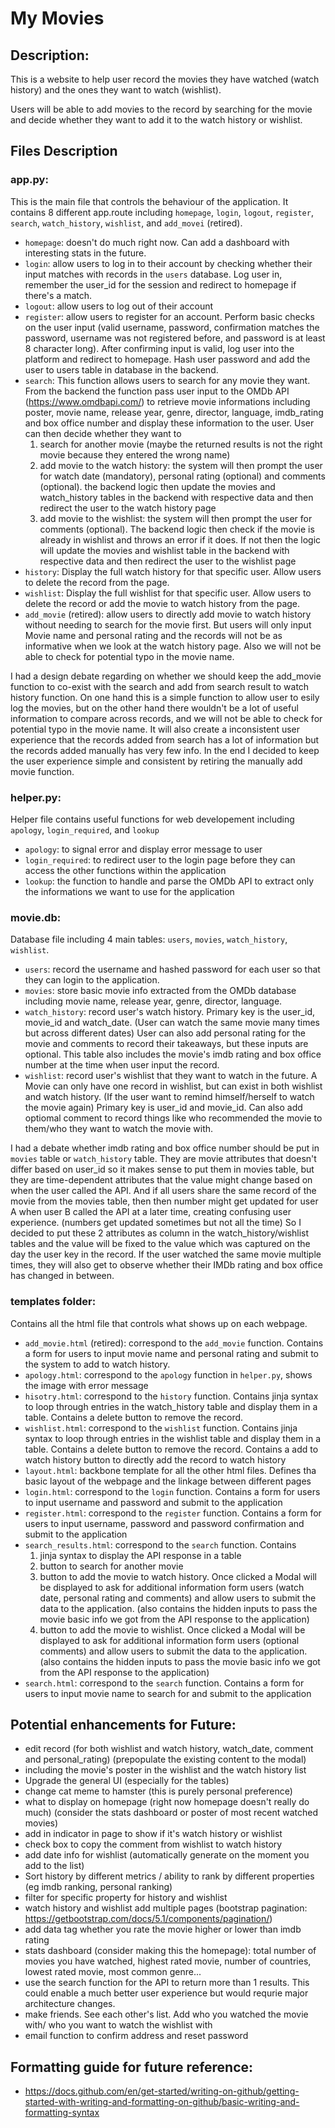 # My Movies
## Description:
This is a website to help user record the movies they have watched (watch history) and the ones they want to watch (wishlist).

Users will be able to add movies to the record by searching for the movie and decide whether they want to add it to the watch history or wishlist.

## Files Description
### app.py:
This is the main file that controls the behaviour of the application. It contains 8 different app.route including `homepage`, `login`, `logout`, `register`, `search`, `watch_history`, `wishlist`, and `add_movei` (retired).
- `homepage`: doesn't do much right now. Can add a dashboard with interesting stats in the future.
- `login`: allow users to log in to their account by checking whether their input matches with records in the `users` database. Log user in, remember the user_id for the session and redirect to homepage if there's a match.
- `logout`: allow users to log out of their account
- `register`: allow users to register for an account. Perform basic checks on the user input (valid username, password, confirmation matches the password, username was not registered before, and password is at least 8 character long). After confirming input is valid, log user into the platform and redirect to homepage. Hash user password and add the user to users table in database in the backend.
- `search`: This function allows users to search for any movie they want. From the backend the function pass user input to the OMDb API (https://www.omdbapi.com/) to retrieve movie informations including poster, movie name, release year, genre, director, language, imdb_rating and box office number and display these information to the user. User can then decide whether they want to
    1. search for another movie (maybe the returned results is not the right movie because they entered the wrong name)
    2. add movie to the watch history: the system will then prompt the user for watch date (mandatory), personal rating (optional) and comments (optional). the backend logic then update the movies and watch_history tables in the backend with respective data and then redirect the user to the watch history page
    3. add movie to the wishlist: the system will then prompt the user for comments (optional). The backend logic then check if the movie is already in wishlist and throws an error if it does. If not then the logic will update the movies and wishlist table in the backend with respective data and then redirect the user to the wishlist page
- `history`: Display the full watch history for that specific user. Allow users to delete the record from the page.
- `wishlist`: Display the full wishlist for that specific user. Allow users to delete the record or add the movie to watch history from the page.
- `add_movie` (retired): allow users to directly add movie to watch history without needing to search for the movie first. But users will only input Movie name and personal rating and the records will not be as informative when we look at the watch history page. Also we will not be able to check for potential typo in the movie name.

I had a design debate regarding on whether we should keep the add_movie function to co-exist with the search and add from search result to watch history function. On one hand this is a simple function to allow user to esily log the movies, but on the other hand there wouldn't be a lot of useful information to compare across records, and we will not be able to check for potential typo in the movie name. It will also create a inconsistent user experience that the records added from search has a lot of information but the records added manually has very few info. In the end I decided to keep the user experience simple and consistent by retiring the manually add movie function.

### helper.py:
Helper file contains useful functions for web developement including `apology`, `login_required`, and `lookup`
- `apology`: to signal error and display error message to user
- `login_required`: to redirect user to the login page before they can access the other functions within the application
- `lookup`: the function to handle and parse the OMDb API to extract only the informations we want to use for the application

### movie.db:
Database file including 4 main tables: `users`, `movies`, `watch_history`, `wishlist`.
- `users`: record the username and hashed password for each user so that they can login to the application.
- `movies`: store basic movie info extracted from the OMDb database including movie name, release year, genre, director, language.
- `watch_history`: record user's watch history. Primary key is the user_id, movie_id and watch_date. (User can watch the same movie many times but across different dates) User can also add personal rating for the movie and comments to record their takeaways, but these inputs are optional. This table also includes the movie's imdb rating and box office number at the time when user input the record.
- `wishlist`: record user's wishlist that they want to watch in the future. A Movie can only have one record in wishlist, but can exist in both wishlist and watch history. (If the user want to remind himself/herself to watch the movie again) Primary key is user_id and movie_id. Can also add optiomal comment to record things like who recommended the movie to them/who they want to watch the movie with.

I had a debate whether imdb rating and box office number should be put in `movies` table or `watch_history` table. They are movie attributes that doesn't differ based on user_id so it makes sense to put them in movies table, but they are time-dependent attributes that the value might change based on when the user called the API. And if all users share the same record of the movie from the movies table, then then number might get updated for user A when user B called the API at a later time, creating confusing user experience. (numbers get updated sometimes but not all the time) So I decided to put these 2 attributes as column in the watch_history/wishlist tables and the value will be fixed to the value which was captured on the day the user key in the record. If the user watched the same movie multiple times, they will also get to observe whether their IMDb rating and box office has changed in between.

### templates folder:
Contains all the html file that controls what shows up on each webpage.
- `add_movie.html` (retired): correspond to the `add_movie` function. Contains a form for users to input movie name and personal rating and submit to the system to add to watch history.
- `apology.html`: correspond to the `apology` function in `helper.py`, shows the image with error message
- `hisotry.html`: correspond to the `history` function. Contains jinja syntax to loop through entries in the watch_history table and display them in a table. Contains a delete button to remove the record.
- `wishlist.html`: correspond to the `wishlist` function. Contains jinja syntax to loop through entries in the wishlist table and display them in a table. Contains a delete button to remove the record. Contains a add to watch history button to directly add the record to watch history
- `layout.html`: backbone template for all the other html files. Defines tha basic layout of the webpage and the linkage between different pages
- `login.html`: correspond to the `login` function. Contains a form for users to input username and password and submit to the application
- `register.html`: correspond to the `register` function. Contains a form for users to input username, password and password confirmation and submit to the application
- `search_results.html`: correspond to the `search` function. Contains
    1. jinja syntax to display the API response in a table
    2. button to search for another movie
    3. button to add the movie to watch history. Once clicked a Modal will be displayed to ask for additional information form users (watch date, personal rating and comments) and allow users to submit the data to the application. (also contains the hidden inputs to pass the movie basic info we got from the API response to the application)
    4. button to add the movie to wishlist. Once clicked a Modal will be displayed to ask for additional information form users (optional comments) and allow users to submit the data to the application. (also contains the hidden inputs to pass the movie basic info we got from the API response to the application)
- `search.html`: correspond to the `search` function. Contains a form for users to input movie name to search for and submit to the application

## Potential enhancements for Future:
- edit record (for both wishlist and watch history, watch_date, comment and personal_rating) (prepopulate the existing content to the modal)
- including the movie's poster in the wishlist and the watch history list
- Upgrade the general UI (especially for the tables)
- change cat meme to hamster (this is purely personal preference)
- what to display on homepage (right now homepage doesn't really do much) (consider the stats dashboard or poster of most recent watched movies)
- add in indicator in page to show if it's watch history or wishlist
- check box to copy the comment from wishlist to watch history
- add date info for wishlist (automatically generate on the moment you add to the list)
- Sort history by different metrics / ability to rank by different properties (eg imdb ranking, personal ranking)
- filter for specific property for history and wishlist
- watch history and wishlist add multiple pages (bootstrap pagination: https://getbootstrap.com/docs/5.1/components/pagination/)
- add data tag whether you rate the movie higher or lower than imdb rating
- stats dashboard (consider making this the homepage): total number of movies you have watched, highest rated movie, number of countries, lowest rated movie, most common genre...
- use the search function for the API to return more than 1 results. This could enable a much better user experience but would requrie major architecture changes.
- make friends. See each other's list. Add who you watched the movie with/ who you want to watch the wishlist with
- email function to confirm address and reset password

## Formatting guide for future reference:
- https://docs.github.com/en/get-started/writing-on-github/getting-started-with-writing-and-formatting-on-github/basic-writing-and-formatting-syntax